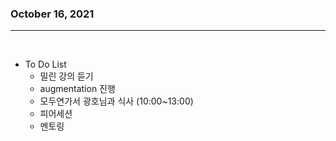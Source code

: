 ### October 16, 2021
---

</br>

- To Do List
  - 밀린 강의 듣기
  - augmentation 진행
  - 모두연가서 광호님과 식사 (10:00~13:00)
  - 피어세션
  - 멘토링